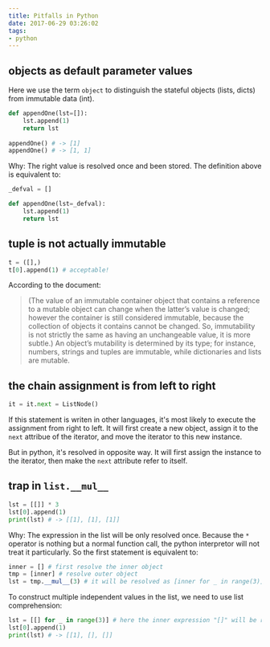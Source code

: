 ```yaml
---
title: Pitfalls in Python
date: 2017-06-29 03:26:02
tags:
- python
---
```


## objects as default parameter values
Here we use the term `object` to distinguish the stateful objects (lists, dicts) from immutable data (int). 
```python
def appendOne(lst=[]):
    lst.append(1)
    return lst
    
appendOne() # -> [1]
appendOne() # -> [1, 1]
```
Why: The right value is resolved once and been stored. The definition above is equivalent to:
<!-- more -->

```python
_defval = []

def appendOne(lst=_defval):
    lst.append(1)
    return lst
```
## tuple is not actually immutable
```python
t = ([],)
t[0].append(1) # acceptable!
```
According to the document:

> (The value of an immutable container object that contains a reference to a mutable object can change when the latter’s value is changed; however the container is still considered immutable, because the collection of objects it contains cannot be changed. So, immutability is not strictly the same as having an unchangeable value, it is more subtle.) An object’s mutability is determined by its type; for instance, numbers, strings and tuples are immutable, while dictionaries and lists are mutable.



## the chain assignment is from left to right
```python
it = it.next = ListNode()
```
If this statement is writen in other languages, it's most likely to execute the assignment from right to left. It will first create a new object, assign it to the `next` attribue of the iterator, and move the iterator to this new instance.

But in python, it's resolved in opposite way. It will first assign the instance to the iterator, then make the `next` attribute refer to itself.

## trap in `list.__mul__`
```python
lst = [[]] * 3
lst[0].append(1)
print(lst) # -> [[1], [1], [1]]
```
Why: The expression in the list will be only resolved once. Because the `*` operator is nothing but a normal function call, the python interpretor will not treat it particularly. So the first statement is equivalent to:

```python
inner = [] # first resolve the inner object
tmp = [inner] # resolve outer object
lst = tmp.__mul__(3) # it will be resolved as [inner for _ in range(3)], i.e. [inner, inner, inner]
```

To construct multiple independent values in the list, we need to use list comprehension:
```python
lst = [[] for _ in range(3)] # here the inner expression "[]" will be resolved multiple times
lst[0].append(1)
print(lst) # -> [[1], [], []]
```
